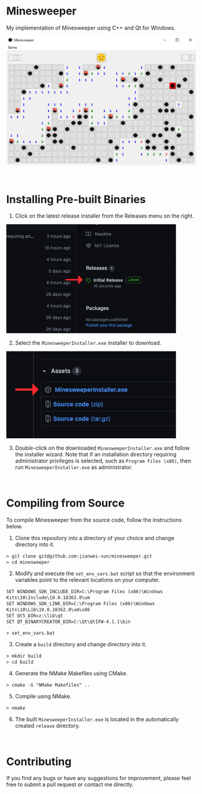 # Minesweeper
My implementation of Minesweeper using C++ and Qt for Windows.

<img src="images/demo.png" alt="Minesweeper" width="700"/>

&nbsp;

# Installing Pre-built Binaries
1. Click on the latest release installer from the Releases menu on the right.

<img src="images/download-instructions-1.png" alt="Download Instructions 1" width="450"/>

2. Select the `MinesweeperInstaller.exe` installer to download.

<img src="images/download-instructions-2.png" alt="Download Instructions 2" width="450"/>

3. Double-click on the downloaded `MinesweeperInstaller.exe` and follow the installer wizard. Note that if an installation directory requiring administrator privileges is selected, such as `Program Files (x86)`, then run `MinesweeperInstaller.exe` as administrator.

&nbsp;

# Compiling from Source
To compile Minesweeper from the source code, follow the instructions below.
1. Clone this repository into a directory of your choice and change directory into it.
```
> git clone git@github.com:jianwei-sun/minesweeper.git
> cd minesweeper
```
2. Modify and execute the `set_env_vars.bat` script so that the environment variables point to the relevant locations on your computer. 
```
SET WINDOWS_SDK_INCLUDE_DIR=C:\Program Files (x86)\Windows Kits\10\Include\10.0.18362.0\um
SET WINDOWS_SDK_LINK_DIR=C:\Program Files (x86)\Windows Kits\10\Lib\10.0.18362.0\um\x86
SET Qt5_DIR=z:\lib\qt
SET QT_BINARYCREATOR_DIR=C:\Qt\QtIFW-4.1.1\bin
```
```
> set_env_vars.bat
```
3. Create a `build` directory and change directory into it.
```
> mkdir build
> cd build
```
4. Generate the NMake Makefiles using CMake.
```
> cmake -G "NMake Makefiles" ..
```
5. Compile using NMake.
```
> nmake
```
6. The built `MinesweeperInstaller.exe` is located in the automatically created `release` directory.

&nbsp;

# Contributing
If you find any bugs or have any suggestions for improvement, please feel free to submit a pull request or contact me directly.